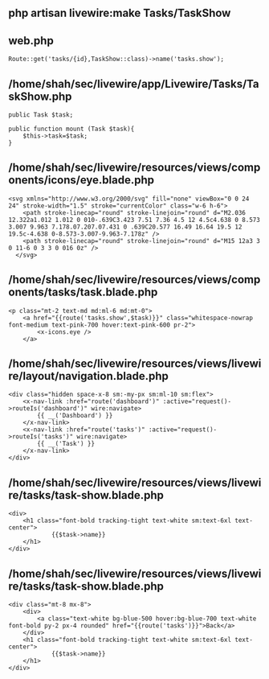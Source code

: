## php artisan livewire:make Tasks/TaskShow
## web.php
```
Route::get('tasks/{id},TaskShow::class)->name('tasks.show');
```
## /home/shah/sec/livewire/app/Livewire/Tasks/TaskShow.php
```
public Task $task;

public function mount (Task $task){
    $this->task=$task;
}
```
## /home/shah/sec/livewire/resources/views/components/icons/eye.blade.php
```
<svg xmlns="http://www.w3.org/2000/svg" fill="none" viewBox="0 0 24 24" stroke-width="1.5" stroke="currentColor" class="w-6 h-6">
    <path stroke-linecap="round" stroke-linejoin="round" d="M2.036 12.322a1.012 1.012 0 010-.639C3.423 7.51 7.36 4.5 12 4.5c4.638 0 8.573 3.007 9.963 7.178.07.207.07.431 0 .639C20.577 16.49 16.64 19.5 12 19.5c-4.638 0-8.573-3.007-9.963-7.178z" />
    <path stroke-linecap="round" stroke-linejoin="round" d="M15 12a3 3 0 11-6 0 3 3 0 016 0z" />
  </svg>
```
## /home/shah/sec/livewire/resources/views/components/tasks/task.blade.php
```
<p class="mt-2 text-md md:ml-6 md:mt-0">
    <a href="{{route('tasks.show',$task)}}" class="whitespace-nowrap font-medium text-pink-700 hover:text-pink-600 pr-2">
        <x-icons.eye />
    </a>
```
## /home/shah/sec/livewire/resources/views/livewire/layout/navigation.blade.php
```
<div class="hidden space-x-8 sm:-my-px sm:ml-10 sm:flex">
    <x-nav-link :href="route('dashboard')" :active="request()->routeIs('dashboard')" wire:navigate>
        {{ __('Dashboard') }}
    </x-nav-link>
    <x-nav-link :href="route('tasks')" :active="request()->routeIs('tasks')" wire:navigate>
        {{ __('Task') }}
    </x-nav-link>
</div>
```
## /home/shah/sec/livewire/resources/views/livewire/tasks/task-show.blade.php
```
<div>
    <h1 class="font-bold tracking-tight text-white sm:text-6xl text-center">
            {{$task->name}}
    </h1>
</div>

```
## /home/shah/sec/livewire/resources/views/livewire/tasks/task-show.blade.php
```
<div class="mt-8 mx-8">
    <div>
        <a class="text-white bg-blue-500 hover:bg-blue-700 text-white font-bold py-2 px-4 rounded" href="{{route('tasks')}}">Back</a>
    </div>
    <h1 class="font-bold tracking-tight text-white sm:text-6xl text-center">
            {{$task->name}}
    </h1>
</div>

```

